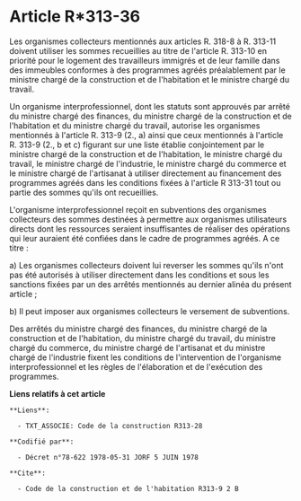 # Article R*313-36

Les organismes collecteurs mentionnés aux articles R. 318-8 à R. 313-11 doivent utiliser les sommes recueillies au titre de
l'article R. 313-10 en priorité pour le logement des travailleurs immigrés et de leur famille dans des immeubles conformes à
des programmes agréés préalablement par le ministre chargé de la construction et de l'habitation et le ministre chargé du
travail.

Un organisme interprofessionnel, dont les statuts sont approuvés par arrêté du ministre chargé des finances, du ministre
chargé de la construction et de l'habitation et du ministre chargé du travail, autorise les organismes mentionnés à l'article
R. 313-9 (2., a) ainsi que ceux mentionnés à l'article R. 313-9 (2., b et c) figurant sur une liste établie conjointement par
le ministre chargé de la construction et de l'habitation, le ministre chargé du travail, le ministre chargé de l'industrie,
le ministre chargé du commerce et le ministre chargé de l'artisanat à utiliser directement au financement des programmes
agréés dans les conditions fixées à l'article R 313-31 tout ou partie des sommes qu'ils ont recueillies.

L'organisme interprofessionnel reçoit en subventions des organismes collecteurs des sommes destinées à permettre aux
organismes utilisateurs directs dont les ressources seraient insuffisantes de réaliser des opérations qui leur auraient été
confiées dans le cadre de programmes agréés. A ce titre :

a) Les organismes collecteurs doivent lui reverser les sommes qu'ils n'ont pas été autorisés à utiliser directement dans les
conditions et sous les sanctions fixées par un des arrêtés mentionnés au dernier alinéa du présent article ;

b) Il peut imposer aux organismes collecteurs le versement de subventions.

Des arrêtés du ministre chargé des finances, du ministre chargé de la construction et de l'habitation, du ministre chargé du
travail, du ministre chargé du commerce, du ministre chargé de l'artisanat et du ministre chargé de l'industrie fixent les
conditions de l'intervention de l'organisme interprofessionnel et les règles de l'élaboration et de l'exécution des
programmes.

**Liens relatifs à cet article**

	**Liens**:

	  - TXT_ASSOCIE: Code de la construction R313-28

	**Codifié par**:

	  - Décret n°78-622 1978-05-31 JORF 5 JUIN 1978

	**Cite**:

	  - Code de la construction et de l'habitation R313-9 2 B
